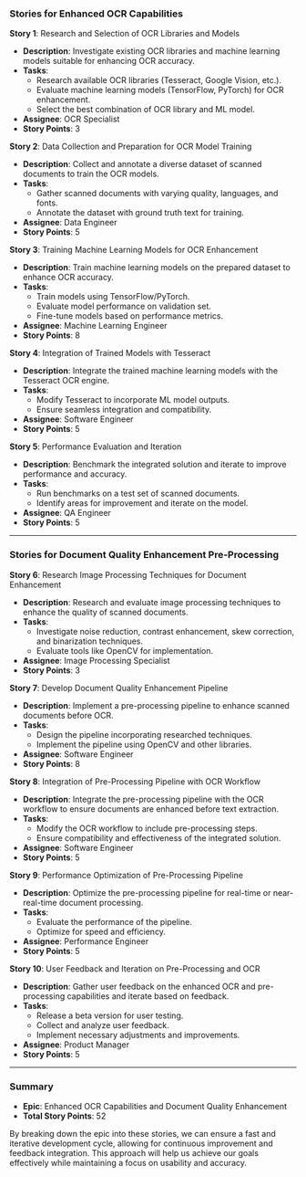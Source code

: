 
### **Stories for Enhanced OCR Capabilities**

**Story 1**: Research and Selection of OCR Libraries and Models
- **Description**: Investigate existing OCR libraries and machine learning models suitable for enhancing OCR accuracy.
- **Tasks**:
  - Research available OCR libraries (Tesseract, Google Vision, etc.).
  - Evaluate machine learning models (TensorFlow, PyTorch) for OCR enhancement.
  - Select the best combination of OCR library and ML model.
- **Assignee**: OCR Specialist
- **Story Points**: 3

**Story 2**: Data Collection and Preparation for OCR Model Training
- **Description**: Collect and annotate a diverse dataset of scanned documents to train the OCR models.
- **Tasks**:
  - Gather scanned documents with varying quality, languages, and fonts.
  - Annotate the dataset with ground truth text for training.
- **Assignee**: Data Engineer
- **Story Points**: 5

**Story 3**: Training Machine Learning Models for OCR Enhancement
- **Description**: Train machine learning models on the prepared dataset to enhance OCR accuracy.
- **Tasks**:
  - Train models using TensorFlow/PyTorch.
  - Evaluate model performance on validation set.
  - Fine-tune models based on performance metrics.
- **Assignee**: Machine Learning Engineer
- **Story Points**: 8

**Story 4**: Integration of Trained Models with Tesseract
- **Description**: Integrate the trained machine learning models with the Tesseract OCR engine.
- **Tasks**:
  - Modify Tesseract to incorporate ML model outputs.
  - Ensure seamless integration and compatibility.
- **Assignee**: Software Engineer
- **Story Points**: 5

**Story 5**: Performance Evaluation and Iteration
- **Description**: Benchmark the integrated solution and iterate to improve performance and accuracy.
- **Tasks**:
  - Run benchmarks on a test set of scanned documents.
  - Identify areas for improvement and iterate on the model.
- **Assignee**: QA Engineer
- **Story Points**: 5

---

### **Stories for Document Quality Enhancement Pre-Processing**

**Story 6**: Research Image Processing Techniques for Document Enhancement
- **Description**: Research and evaluate image processing techniques to enhance the quality of scanned documents.
- **Tasks**:
  - Investigate noise reduction, contrast enhancement, skew correction, and binarization techniques.
  - Evaluate tools like OpenCV for implementation.
- **Assignee**: Image Processing Specialist
- **Story Points**: 3

**Story 7**: Develop Document Quality Enhancement Pipeline
- **Description**: Implement a pre-processing pipeline to enhance scanned documents before OCR.
- **Tasks**:
  - Design the pipeline incorporating researched techniques.
  - Implement the pipeline using OpenCV and other libraries.
- **Assignee**: Software Engineer
- **Story Points**: 8

**Story 8**: Integration of Pre-Processing Pipeline with OCR Workflow
- **Description**: Integrate the pre-processing pipeline with the OCR workflow to ensure documents are enhanced before text extraction.
- **Tasks**:
  - Modify the OCR workflow to include pre-processing steps.
  - Ensure compatibility and effectiveness of the integrated solution.
- **Assignee**: Software Engineer
- **Story Points**: 5

**Story 9**: Performance Optimization of Pre-Processing Pipeline
- **Description**: Optimize the pre-processing pipeline for real-time or near-real-time document processing.
- **Tasks**:
  - Evaluate the performance of the pipeline.
  - Optimize for speed and efficiency.
- **Assignee**: Performance Engineer
- **Story Points**: 5

**Story 10**: User Feedback and Iteration on Pre-Processing and OCR
- **Description**: Gather user feedback on the enhanced OCR and pre-processing capabilities and iterate based on feedback.
- **Tasks**:
  - Release a beta version for user testing.
  - Collect and analyze user feedback.
  - Implement necessary adjustments and improvements.
- **Assignee**: Product Manager
- **Story Points**: 5

---

### Summary

- **Epic**: Enhanced OCR Capabilities and Document Quality Enhancement
- **Total Story Points**: 52

By breaking down the epic into these stories, we can ensure a fast and iterative development cycle, allowing for continuous improvement and feedback integration. This approach will help us achieve our goals effectively while maintaining a focus on usability and accuracy.